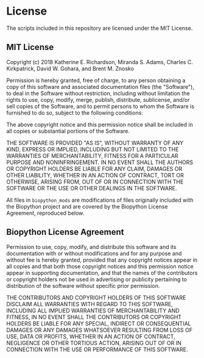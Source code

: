 # License
The scripts included in this repository are licensed under the MIT License.

## MIT License

Copyright (c) 2018 Katherine E. Richardson, Miranda S. Adams, Charles C. Kirkpatrick, David W. Gohara, and Brent M. Znosko

Permission is hereby granted, free of charge, to any person obtaining a copy
of this software and associated documentation files (the "Software"), to deal
in the Software without restriction, including without limitation the rights
to use, copy, modify, merge, publish, distribute, sublicense, and/or sell
copies of the Software, and to permit persons to whom the Software is
furnished to do so, subject to the following conditions:

The above copyright notice and this permission notice shall be included in all
copies or substantial portions of the Software.

THE SOFTWARE IS PROVIDED "AS IS", WITHOUT WARRANTY OF ANY KIND, EXPRESS OR
IMPLIED, INCLUDING BUT NOT LIMITED TO THE WARRANTIES OF MERCHANTABILITY,
FITNESS FOR A PARTICULAR PURPOSE AND NONINFRINGEMENT. IN NO EVENT SHALL THE
AUTHORS OR COPYRIGHT HOLDERS BE LIABLE FOR ANY CLAIM, DAMAGES OR OTHER
LIABILITY, WHETHER IN AN ACTION OF CONTRACT, TORT OR OTHERWISE, ARISING FROM,
OUT OF OR IN CONNECTION WITH THE SOFTWARE OR THE USE OR OTHER DEALINGS IN THE
SOFTWARE.

All files in `biopython_mods` are modifications of files originally included with the Biopython project and are covered by the Biopython License Agreement, reproduced below.

## Biopython License Agreement
Permission to use, copy, modify, and distribute this software and its documentation with or without modifications and for any purpose and without fee is hereby granted, provided that any copyright notices appear in all copies and that both those copyright notices and this permission notice appear in supporting documentation, and that the names of the contributors or copyright holders not be used in advertising or publicity pertaining to distribution of the software without specific prior permission.

THE CONTRIBUTORS AND COPYRIGHT HOLDERS OF THIS SOFTWARE DISCLAIM ALL WARRANTIES WITH REGARD TO THIS SOFTWARE, INCLUDING ALL IMPLIED WARRANTIES OF MERCHANTABILITY AND FITNESS, IN NO EVENT SHALL THE CONTRIBUTORS OR COPYRIGHT HOLDERS BE LIABLE FOR ANY SPECIAL, INDIRECT OR CONSEQUENTIAL DAMAGES OR ANY DAMAGES WHATSOEVER RESULTING FROM LOSS OF USE, DATA OR PROFITS, WHETHER IN AN ACTION OF CONTRACT, NEGLIGENCE OR OTHER TORTIOUS ACTION, ARISING OUT OF OR IN CONNECTION WITH THE USE OR PERFORMANCE OF THIS SOFTWARE.
